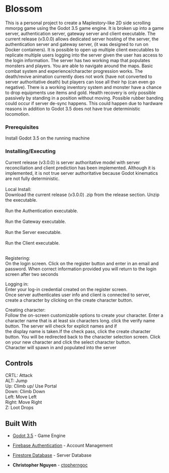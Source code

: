 # Blossom

This is a personal project to create a Maplestory-like 2D side scrolling mmorpg game using the Godot 3.5 game engine. It is broken up into a game server, authentication server, gateway server and client executable.
The current release (v3.0.0) allows dedicated server hosting of the server, the authentication server and gateway server, (it was designed to run on Docker containers). It is possible to open up multiple
client executables to replicate multiple users logging into the server given the user has access to the login information. The server has two working map that populates monsters and players. You are able to navigate around the maps. 
Basic combat system and experience/character progression works. The death/revive animation currently does not work (have not converted to server authoritative death) but players can lose all their hp (can even go negative). There is a working inventory system
and monster have a chance to drop equipments use items and gold. Health recovery is only possible passively by standing in a position without moving. Possible rubber banding could occur if server de-sync happens. This could happen due to hardware reasons in
addition to Godot 3.5 does not have true deterministic locomotion.

### Prerequisites

Install Godot 3.5 on the running machine

### Installing/Executing
Current release (v3.0.0) is server authoritative model with server reconciliation and client prediction has been implemented. Although it is implemented, it is not true server authoritative because Godot kinematics are not fully deterministic.<br />
<br />
Local Install: <br />
Download the current release (v3.0.0) .zip from the release section. Unzip the executable.<br />
<br />
Run the Authentication executable.<br />
<br />
Run the Gateway executable.<br />
<br />
Run the Server executable.<br />
<br />
Run the Client executable.<br />
<br />

Registering: <br />
On the login screen. Click on the register button and enter in an email and password. When correct information provided you will return to the login screen after two seconds<br />

Logging in: <br />
Enter your log-in credential created on the register screen. <br />
Once server authenticates user info and client is connected to server, create a character by clicking on the create character button. <br />

Creating character:<br />
Follow the on-screen customizable options to create your character. Enter a character name that is at least six characters long. click the verify name button. The server will check for explicit names and if<br />
the display name is taken.If the check pass, click the create character button. You will be redirected back to the character selection screen. Click on your new character and click the select character button.<br />
Character will spawn in and populated into the server<br />

## Controls

CRTL: Attack<br />
ALT:     Jump<br />
Up:      Climb up/ Use Portal<br />
Down:    Climb Down<br />
Left:    Move Left<br />
Right:   Move Right<br />
Z:       Loot Drops<br />

## Built With

* [Godot 3.5](https://godotengine.org/article/godot-3-5-cant-stop-wont-stop/) - Game Engine
* [Firebase Authentication](https://firebase.google.com/products/auth) - Account Management
* [Firestore Database](https://firebase.google.com/products/storage) - Server Database

* **Christopher Nguyen** - [ctopherngoc](https://github.com/ctopherngoc)

